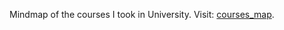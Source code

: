 Mindmap of the courses I took in University.
Visit: [courses_map](https://isipink.github.io/courses_map/).
